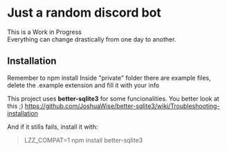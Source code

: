 # Just a random discord bot
This is a Work in Progress  
Everything can change drastically from one day to another.


## Installation
Remember to npm install
Inside "private" folder there are example files, delete the .example extension and fill it with your info

This project uses **better-sqlite3** for some funcionalities. You better look at this ;)
https://github.com/JoshuaWise/better-sqlite3/wiki/Troubleshooting-installation

And if it stills fails, install it with:
> LZZ_COMPAT=1 npm install better-sqlite3